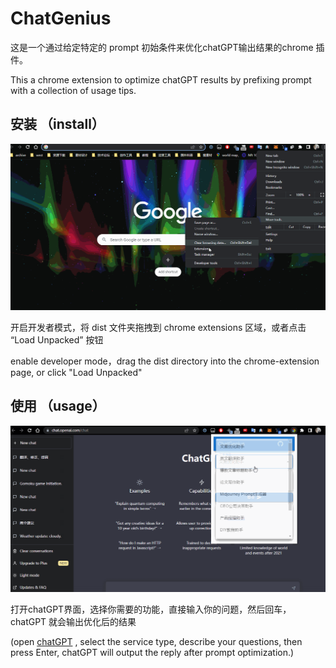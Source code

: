 # ChatGenius

这是一个通过给定特定的 prompt 初始条件来优化chatGPT输出结果的chrome 插件。

This a chrome extension to optimize chatGPT results by prefixing prompt with a collection of usage tips.

## 安装 （install）

![inatall](doc/install.gif)


开启开发者模式，将 dist 文件夹拖拽到 chrome extensions 区域，或者点击 “Load Unpacked” 按钮

enable developer mode，drag the dist directory into the chrome-extension page, or click "Load Unpacked"


## 使用 （usage）

![usage](doc/usage.gif)

打开chatGPT界面，选择你需要的功能，直接输入你的问题，然后回车，chatGPT 就会输出优化后的结果

(open [chatGPT](https://chat.openai.com/chat) , select the service type, describe your questions, then press Enter, chatGPT will output the reply after prompt optimization.)





